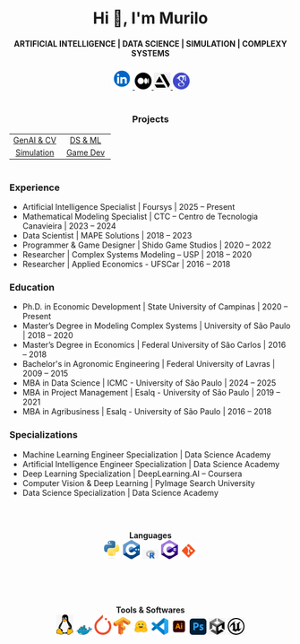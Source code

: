 
<h1 align="center">Hi 👋, I'm Murilo</h1>
<h4 align="center">ARTIFICIAL INTELLIGENCE | DATA SCIENCE | SIMULATION | COMPLEXY SYSTEMS</h4>

<p align="center">
    <a href="https://www.linkedin.com/in/msmurilo/" target="_blank"> <img alt="Linkedin" width="38px" src="https://github.com/muriloms/muriloms/blob/main/imgs/linkedin.png"/> </a>
    <a href="https://medium.com/@msmurilo" target="_blank"> <img alt="Medium" width="30px" src="https://github.com/muriloms/muriloms/blob/main/imgs/medium.png"/> </a>
    <a href="https://www.artstation.com/mrespingo" target="_blank"> <img alt="Artstation" width="30px" src="https://github.com/muriloms/muriloms/blob/main/imgs/artstation.png"/> </a>
    <a href="https://scholar.google.com.br/citations?hl=pt-BR&user=MXrXf3oAAAAJ" target="_blank"> <img alt="GoogleScholar" width="30px" src="https://github.com/muriloms/muriloms/blob/main/imgs/googlescholar.png"/> </a>
</p>  

<!-- Projetos -->
<div align="center">
  <h1></h1>
  <h3>Projects</h3>
  <table>
    <tr>
      <td align="center" width="50%">
        <a href="https://github.com/muriloms/genai-cv" target="_blank">GenAI & CV</a>
      </td>
      <td align="center" width="50%">
        <a href="https://github.com/muriloms/ds-ml" target="_blank">DS & ML</a>
      </td>
    </tr>
    <tr>
      <td align="center" width="50%">
        <a href="https://github.com/muriloms/study-repository" target="_blank">Simulation</a>
      </td>
      <td align="center" width="50%">
        <a href="https://github.com/muriloms/game-dev" target="_blank">Game Dev</a>
      </td>
    </tr>
  </table>
</div>


<h1 align="center"></h1>
<!-- Experiencia e Formacao -->
<div align="left">
  <h3>Experience</h3>
  <ul font-size: 10px>
    <li>Artificial Intelligence Specialist | Foursys | 2025 – Present</li>
    <li>Mathematical Modeling Specialist | CTC – Centro de Tecnologia Canavieira | 2023 – 2024</li>
    <li>Data Scientist | MAPE Solutions | 2018 – 2023</li>
    <li>Programmer & Game Designer | Shido Game Studios | 2020 – 2022</li>
    <li>Researcher | Complex Systems Modeling – USP | 2018 – 2020</li>
    <li>Researcher | Applied Economics - UFSCar | 2016 – 2018</li>
  </ul>
</div>

<div align="left">
  <h3>Education</h3>
  <ul>
    <li>Ph.D. in Economic Development | State University of Campinas | 2020 – Present</li>
    <li>Master’s Degree in Modeling Complex Systems | University of São Paulo | 2018 – 2020</li>
    <li>Master’s Degree in Economics | Federal University of São Carlos | 2016 – 2018</li>
    <li>Bachelor's in Agronomic Engineering | Federal University of Lavras | 2009 – 2015</li>
    <li>MBA in Data Science | ICMC - University of São Paulo | 2024 – 2025</li>
    <li>MBA in Project Management | Esalq - University of São Paulo | 2019 – 2021</li>
    <li>MBA in Agribusiness | Esalq - University of São Paulo | 2016 – 2018</li>
  </ul>
</div>

<div align="left">
  <h3>Specializations</h3>
  <ul>
    <li>Machine Learning Engineer Specialization | Data Science Academy</li>
    <li>Artificial Intelligence Engineer Specialization | Data Science Academy</li>
    <li>Deep Learning Specialization | DeepLearning.AI – Coursera</li>
    <li>Computer Vision & Deep Learning | PyImage Search University</li>
    <li>Data Science Specialization | Data Science Academy</li>
  </ul>
</div>

<h1 align="center"></h1>
<!-- Icones linguagens e software -->

<div align="center">
    <!-- Linguagens -->
    <div style="display: inline-block; margin: 20px;">
        <strong>Languages</strong><br>
        <a href="https://www.python.org/" target="_blank"><img src="https://github.com/muriloms/muriloms/blob/main/imgs/python.png" alt="Python" width="30px"/></a>
        <a href="https://isocpp.org/" target="_blank"><img src="https://github.com/muriloms/muriloms/blob/main/imgs/cpp.png" alt="C++" width="30px"/></a>
        <a href="https://www.r-project.org/" target="_blank"><img src="https://github.com/muriloms/muriloms/blob/main/imgs/r.png" alt="R" width="30px"/></a>
        <a href="https://dotnet.microsoft.com/pt-br/languages/csharp" target="_blank"><img src="https://github.com/muriloms/muriloms/blob/main/imgs/csharp.png" alt="C#" width="30px"/></a>
        <a href="https://git-scm.com/" target="_blank"><img src="https://github.com/muriloms/muriloms/blob/main/imgs/git.png" alt="Git" width="30px"/></a>
    </div>
    <h1 align="center"></h1>
    <!-- Softwares -->
    <div style="display: inline-block; margin: 20px;">
        <strong>Tools & Softwares</strong><br>
        <a href="https://www.linux.org/" target="_blank"><img src="https://github.com/muriloms/muriloms/blob/main/imgs/linux.png" alt="Linux" width="30px"/></a>
        <a href="https://www.docker.com//" target="_blank"><img src="https://github.com/muriloms/muriloms/blob/main/imgs/docker.png" alt="Docker" width="30px"/></a>
        <a href="https://pytorch.org/" target="_blank"><img src="https://github.com/muriloms/muriloms/blob/main/imgs/pytorch.png" alt="PyTorch" width="30px"/></a>
        <a href="https://www.tensorflow.org/" target="_blank"><img src="https://github.com/muriloms/muriloms/blob/main/imgs/tensorflow.png" alt="TensorFlow" width="30px"/></a>
        <a href="https://huggingface.co/" target="_blank"><img src="https://github.com/muriloms/muriloms/blob/main/imgs/huggingface.png" alt="Hugging Face" width="30px"/></a>
        <a href="https://code.visualstudio.com/" target="_blank"><img src="https://github.com/muriloms/muriloms/blob/main/imgs/vscode.png" alt="VSCode" width="30px"/></a>
        <a href="https://www.adobe.com/br/products/illustrator.html" target="_blank"><img src="https://github.com/muriloms/muriloms/blob/main/imgs/illustrator.png" alt="Illustrator" width="30px"/></a>
        <a href="https://www.adobe.com/br/products/photoshop.html" target="_blank"><img src="https://github.com/muriloms/muriloms/blob/main/imgs/photoshop.png" alt="Photoshop" width="30px"/></a>
        <a href="https://unity.com/" target="_blank"><img src="https://github.com/muriloms/muriloms/blob/main/imgs/unity.png" alt="Unity" width="30px"/></a>
        <a href="https://www.unrealengine.com/" target="_blank"><img src="https://github.com/muriloms/muriloms/blob/main/imgs/unrealengine.png" alt="Unreal Engine" width="30px"/></a>
    </div>
</div>

